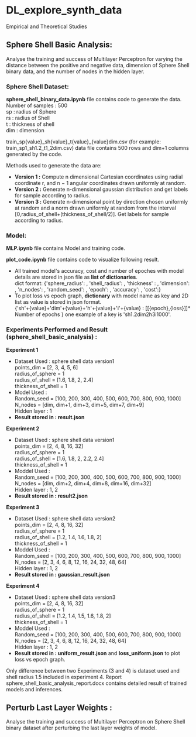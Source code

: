 # DL_explore_synth_data
Empirical and Theoretical Studies

## Sphere Shell Basic Analysis:
Analyse the training and success of Multilayer Perceptron for varying the distance between the positive and negative data, dimension of Sphere Shell binary data, and the number of nodes in the hidden layer.

### Sphere Shell Dataset:
**sphere_shell_binary_data.ipynb** file contains code to generate the data. <br>
Number of samples : 500 <br>
sp : radius of Sphere <br>
rs : radius of Shell <br>
t : thickness of shell <br>
dim : dimension <br>

train\_sp{value}\_sh{value}\_t{value}\_{value}dim.csv (for example: train_sp1_sh1.2_t1_2dim.csv) data file contains 500 rows and dim+1 columns generated by the code. 

Methods used to generate the data are: <br>
- **Version 1 :**	Compute n dimensional Cartesian coordinates using radial coordinate r, and n − 1 angular coordinates drawn uniformly at random. <br>
- **Version 2 :** Generate n-dimensional gaussian distribution and get labels for sample according to radius. <br> 
- **Version 3 :** Generate n-dimensional point by direction chosen uniformly at random and a norm drawn uniformly at random from the interval [0,radius_of_shell+(thickness_of_shell/2)]. Get labels for sample according to radius. <br> 

### Model:
**MLP.ipynb** file contains Model and training code. 

**plot_code.ipynb** file contains code to visualize following result.
- All trained model's accuracy, cost and number of epoches with model details are stored in json file as **list of dictionaries**. <br>
  dict format: {'sphere_radius': , 'shell_radius': , 'thickness' : , 'dimension': , 'n_nodes': , 'random_seed': , 'epoch': , 'accuracy':   , 'cost':}
- To plot loss vs epoch graph, **dictionary** with model name as key and 2D list as value is stored in json format.   
  {'sh'+{value}+'dim'+{value}+'h'+{value}+'i'+{value} : [[{epoch},{loss}]]* Number of epochs } 
  one example of a key is 'sh1.2dim2h3i1000'. 

### Experiments Performed and Result (sphere_shell_basic_analysis) : 

**Experiment 1** <br>
- Dataset Used : sphere shell data version1 <br>
  points_dim = [2, 3, 4, 5, 6] <br>
  radius_of_sphere = 1 <br>
  radius_of_shell = [1.6, 1.8, 2, 2.4] <br>
  thickness_of_shell = 1 <br>
- Model Used : <br>
  Random_seed = [100, 200, 300, 400, 500, 600, 700, 800, 900, 1000] <br>
  N_nodes = [dim, dim+1, dim+3, dim+5, dim+7, dim+9] <br>
  Hidden layer : 1 <br>
- **Result stored in : result.json**

**Experiment 2** <br>
- Dataset Used : sphere shell data version1 <br>
  points_dim = [2, 4, 8, 16, 32] <br>
  radius_of_sphere = 1 <br>
  radius_of_shell = [1.6, 1.8, 2, 2.2, 2.4] <br>
  thickness_of_shell = 1 <br>
- Moddel Used : <br>
  Random_seed = [100, 200, 300, 400, 500, 600, 700, 800, 900, 1000] <br>
  N_nodes = [dim, dim+2, dim+4, dim+8, dim+16, dim+32] <br>
  Hidden layer : 1, 2 <br>
- **Result stored in : result2.json**

**Experiment 3** <br>
- Dataset Used : sphere shell data version2 <br>
  points_dim = [2, 4, 8, 16, 32] <br>
  radius_of_sphere = 1 <br>
  radius_of_shell = [1.2, 1.4, 1.6, 1.8, 2] <br>
  thickness_of_shell = 1 <br>
- Moddel Used : <br>
  Random_seed = [100, 200, 300, 400, 500, 600, 700, 800, 900, 1000] <br>
  N_nodes = [2, 3, 4, 6, 8, 12, 16, 24, 32, 48, 64] <br>
  Hidden layer : 1, 2 <br>
- **Result stored in : gaussian_result.json**

**Experiment 4** <br>
- Dataset Used : sphere shell data version3 <br>
  points_dim = [2, 4, 8, 16, 32] <br>
  radius_of_sphere = 1 <br>
  radius_of_shell = [1.2, 1.4, 1.5, 1.6, 1.8, 2] <br>
  thickness_of_shell = 1 <br>
- Moddel Used : <br>
  Random_seed = [100, 200, 300, 400, 500, 600, 700, 800, 900, 1000] <br>
  N_nodes = [2, 3, 4, 6, 8, 12, 16, 24, 32, 48, 64] <br>
  Hidden layer : 1, 2 <br>
- **Result stored in : uniform_result.json** and **loss_uniform.json** to plot loss vs epoch graph.

Only difference between two Experiments (3 and 4) is dataset used and shell radius 1.5 included in experiment 4.
Report sphere_shell_basic_analysis_report.docx contains detailed result of trained models and inferences.

## Perturb Last Layer Weights :
Analyse the training and success of Multilayer Perceptron on Sphere Shell binary dataset after perturbing the last layer weights of model.
